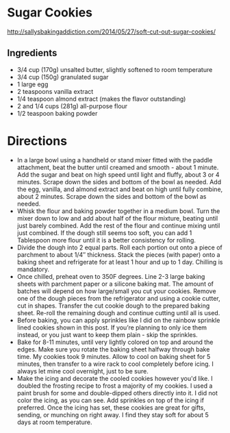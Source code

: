 # Sugar Cookies
http://sallysbakingaddiction.com/2014/05/27/soft-cut-out-sugar-cookies/

## Ingredients
* 3/4 cup (170g) unsalted butter, slightly softened to room temperature
* 3/4 cup (150g) granulated sugar
* 1 large egg
* 2 teaspoons vanilla extract
* 1/4 teaspoon almond extract (makes the flavor outstanding)
* 2 and 1/4 cups (281g) all-purpose flour
* 1/2 teaspoon baking powder

# Directions
* In a large bowl using a handheld or stand mixer fitted with the paddle attachment, beat the butter until creamed and smooth - about 1 minute. Add the sugar and beat on high speed until light and fluffy, about 3 or 4 minutes. Scrape down the sides and bottom of the bowl as needed. Add the egg, vanilla, and almond extract and beat on high until fully combine, about 2 minutes. Scrape down the sides and bottom of the bowl as needed. 
* Whisk the flour and baking powder together in a medium bowl. Turn the mixer down to low and add about half of the flour mixture, beating until just barely combined. Add the rest of the flour and continue mixing until just combined. If the dough still seems too soft, you can add 1 Tablespoon more flour until it is a better consistency for rolling.
* Divide the dough into 2 equal parts. Roll each portion out onto a piece of parchment to about 1/4″ thickness. Stack the pieces (with paper) onto a baking sheet and refrigerate for at least 1 hour and up to 1 day. Chilling is mandatory.
* Once chilled, preheat oven to 350F degrees. Line 2-3 large baking sheets with parchment paper or a silicone baking mat. The amount of batches will depend on how large/small you cut your cookies. Remove one of the dough pieces from the refrigerator and using a cookie cutter, cut in shapes. Transfer the cut cookie dough to the prepared baking sheet. Re-roll the remaining dough and continue cutting until all is used.
* Before baking, you can apply sprinkles like I did on the rainbow sprinkle lined cookies shown in this post. If you’re planning to only ice them instead, or you just want to keep them plain -  skip the sprinkles.
* Bake for 8-11 minutes, until very lightly colored on top and around the edges. Make sure you rotate the baking sheet halfway through bake time. My cookies took 9 minutes. Allow to cool on baking sheet for 5 minutes, then transfer to a wire rack to cool completely before icing. I always let mine cool overnight, just to be sure.
* Make the icing and decorate the cooled cookies however you'd like. I doubled the frosting recipe to frost a majority of my cookies. I used a paint brush for some and double-dipped others directly into it. I did not color the icing, as you can see. Add sprinkles on top of the icing if preferred. Once the icing has set, these cookies are great for gifts, sending, or munching on right away. I find they stay soft for about 5 days at room temperature.

